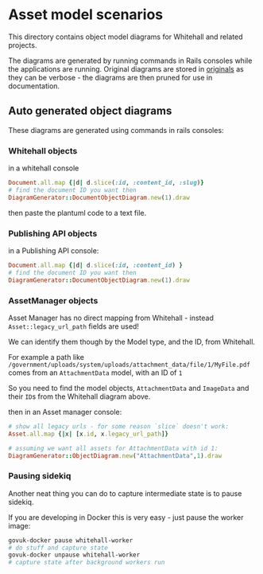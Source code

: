 # Asset model scenarios

This directory contains object model diagrams for Whitehall and related projects.

The diagrams are generated by running commands in Rails consoles while the applications are running.  Original diagrams are stored in [originals](./originals/) as they can be verbose - the diagrams are then pruned for use in documentation.

## Auto generated object diagrams
These diagrams are generated using commands in rails consoles:

### Whitehall objects

in a whitehall console
```rb
Document.all.map {|d| d.slice(:id, :content_id, :slug)}
# find the document ID you want then
DiagramGenerator::DocumentObjectDiagram.new(1).draw
```

then paste the plantuml code to a text file.

### Publishing API objects

in a Publishing API console:
```rb
Document.all.map {|d| d.slice(:id, :content_id) }
# find the document ID you want then
DiagramGenerator::DocumentObjectDiagram.new(1).draw
```

### AssetManager objects

Asset Manager has no direct mapping from Whitehall - instead `Asset::legacy_url_path` fields are used!

We can identify them though by the Model type, and the ID, from Whitehall.

For example a path like 
`/government/uploads/system/uploads/attachment_data/file/1/MyFile.pdf` comes from an `AttachmentData` model, with an ID of `1`

So you need to find the model objects, `AttachmentData` and `ImageData` and their `ID`s from the Whitehall diagram above.

then in an Asset manager console:
```rb
# show all legacy urls - for some reason `slice` doesn't work:
Asset.all.map {|x| [x.id, x.legacy_url_path]}

# assuming we want all assets for AttachmentData with id 1:
DiagramGenerator::ObjectDiagram.new("AttachmentData",1).draw
```

### Pausing sidekiq

Another neat thing you can do to capture intermediate state is to pause sidekiq.

If you are developing in Docker this is very easy - just pause the worker image:

```sh
govuk-docker pause whitehall-worker
# do stuff and capture state
govuk-docker unpause whitehall-worker
# capture state after background workers run
```
